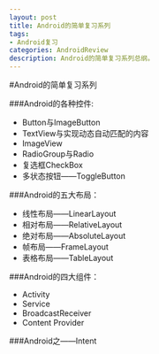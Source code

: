 ```yaml
---
layout: post
title: Android的简单复习系列
tags:
- Android复习
categories: AndroidReview
description: Android的简单复习系列总纲。
---
```

#Android的简单复习系列

###Android的各种控件:

* Button与ImageButton
* TextView与实现动态自动匹配的内容
* ImageView
* RadioGroup与Radio
* 复选框CheckBox
* 多状态按钮——ToggleButton

###Android的五大布局：

* 线性布局——LinearLayout
* 相对布局——RelativeLayout
* 绝对布局——AbsoluteLayout
* 帧布局——FrameLayout
* 表格布局——TableLayout

###Android的四大组件：

* Activity
* Service
* BroadcastReceiver
* Content Provider

###Android之——Intent


